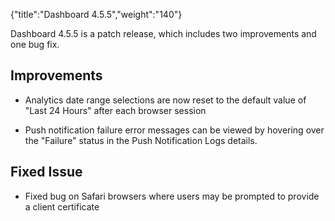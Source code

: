 {"title":"Dashboard 4.5.5","weight":"140"} 

Dashboard 4.5.5 is a patch release, which includes two improvements and one bug fix.

## Improvements

*   Analytics date range selections are now reset to the default value of "Last 24 Hours" after each browser session
    
*   Push notification failure error messages can be viewed by hovering over the "Failure" status in the Push Notification Logs details.
    

## Fixed Issue

*   Fixed bug on Safari browsers where users may be prompted to provide a client certificate